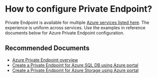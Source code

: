 <properties
	pageTitle="How to configure Private Endpoint"
	description="How to configure Private Endpoint"
	infoBubbleText="How to configure Private Endpoint"
	service=""
	resource=""
	authors="rdhillon,malop"
	ms.author="rdhillon,malop"
	displayOrder=""
	articleId="722d2f21-85d2-42e8-99fb-d944c9d98001"
	diagnosticScenario=""
	selfHelpType="generic"
	supportTopicIds="32681485"
	resourceTags=""
	productPesIds="16843"
	cloudEnvironments="public, Fairfax"
	ownershipId="CloudNet_PrivateLink"
/>

# How to configure Private Endpoint?

Private Endpoint is available for multiple [Azure services listed here](https://docs.microsoft.com/azure/private-link/private-endpoint-overview#private-link-resource). The experience is uniform across services. Use the examples in reference documents below for Azure Private Endpoint configuration.

## **Recommended Documents**

* [Azure Private Endpoint overview](https://docs.microsoft.com/azure/private-link/private-endpoint-overview)
* [Create a Private Endpoint for Azure SQL DB using Azure portal](https://docs.microsoft.com/azure/private-link/create-private-endpoint-portal) 
* [Create a Private Endpoint for Azure Storage using Azure portal](https://docs.microsoft.com/azure/private-link/create-private-endpoint-storage-portal)
